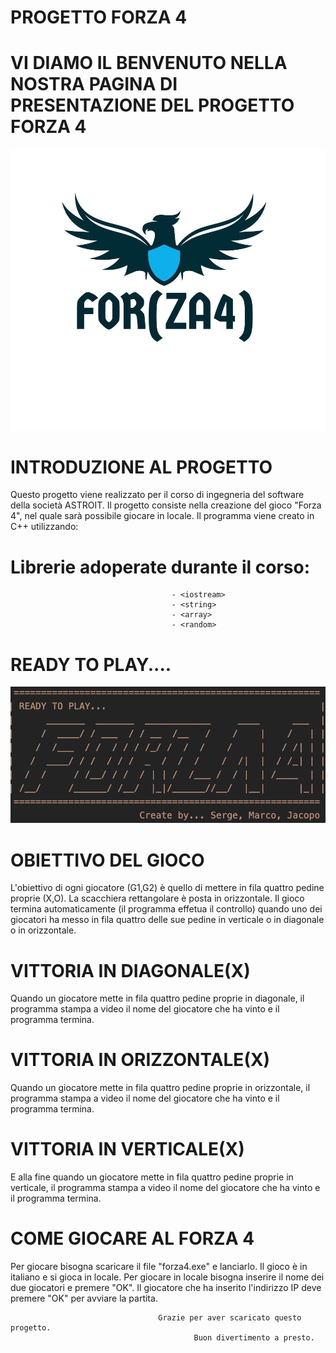 # PROGETTO FORZA 4
# 
# VI DIAMO IL BENVENUTO NELLA NOSTRA PAGINA DI PRESENTAZIONE DEL PROGETTO FORZA 4

![forza4.jpeg](forza4.jpeg)

# INTRODUZIONE AL PROGETTO

Questo progetto viene realizzato per il corso di ingegneria del software della società ASTROIT.
Il progetto consiste nella creazione del gioco "Forza 4", nel quale sarà possibile giocare in locale.
Il programma viene creato in C++ utilizzando:

# Librerie adoperate durante il corso:

                                        - <iostream>
                                        - <string>
                                        - <array>
                                        - <random>

  #  READY TO PLAY....   

  ![ReadytoPlay.jpeg](ReadytoPlay.jpeg)
                                                          
                               

 #  OBIETTIVO DEL GIOCO

L'obiettivo di ogni giocatore (G1,G2) è quello di mettere in fila quattro pedine proprie (X,O). La scacchiera rettangolare è posta in orizzontale. 
Il gioco termina automaticamente (il programma effetua il controllo) quando uno dei giocatori ha messo in fila quattro delle sue pedine in verticale o in diagonale o in orizzontale.

# VITTORIA IN DIAGONALE(X)

Quando un giocatore mette in fila quattro pedine proprie in diagonale, il programma stampa a video il nome del giocatore che ha vinto e il programma termina.


# VITTORIA IN ORIZZONTALE(X)

Quando un giocatore mette in fila quattro pedine proprie in orizzontale, il programma stampa a video il nome del giocatore che ha vinto e il programma termina.
 

# VITTORIA IN VERTICALE(X)

E alla fine quando un giocatore mette in fila quattro pedine proprie in verticale, il programma stampa a video il nome del giocatore che ha vinto e il programma termina.


# COME GIOCARE AL FORZA 4

Per giocare bisogna scaricare il file "forza4.exe" e lanciarlo.
Il gioco è in italiano e si gioca in locale.
Per giocare in locale bisogna inserire il nome dei due giocatori e premere "OK".
Il giocatore che ha inserito l'indirizzo IP deve premere "OK" per avviare la partita.


                                     Grazie per aver scaricato questo progetto.
                                             Buon divertimento a presto.
                 
